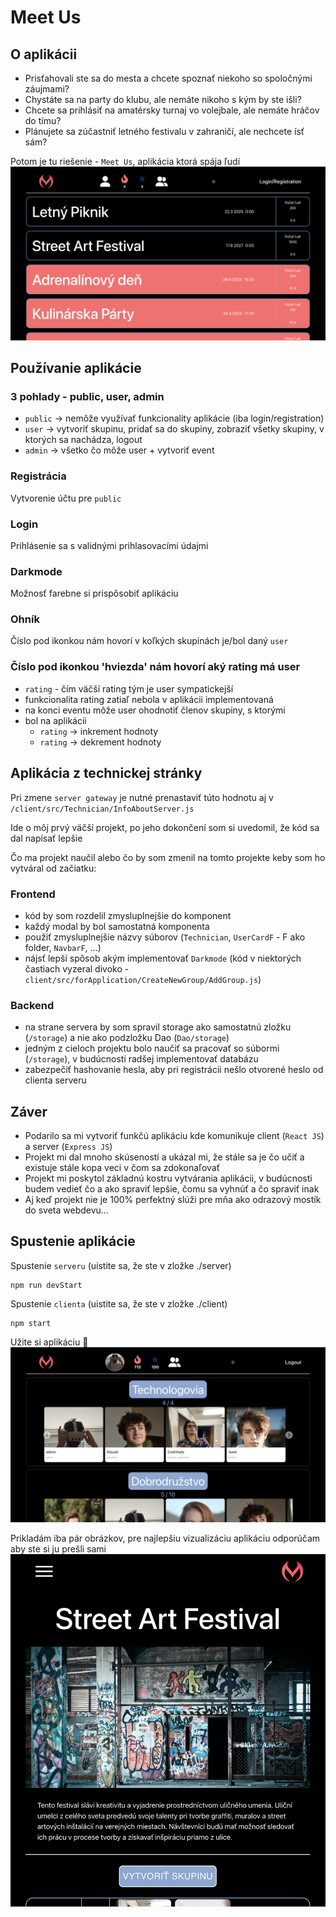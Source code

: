 # Meet Us

## O aplikácii
+ Prisťahovali ste sa do mesta a chcete spoznať niekoho so spoločnými záujmami?
+ Chystáte sa na party do klubu, ale nemáte nikoho s kým by ste išli?
+ Chcete sa prihlásiť na amatérsky turnaj vo volejbale, ale nemáte hráčov do tímu?
+ Plánujete sa zúčastniť letného festivalu v zahraničí, ale nechcete ísť sám?

Potom je tu riešenie - `Meet Us`, aplikácia ktorá spája ľudí
![Showcase](./imgs/menu.png)<br>

## Používanie aplikácie
### 3 pohlady - public, user, admin
+ `public`  -> nemôže využívať funkcionality aplikácie (iba login/registration)
+ `user`    -> vytvoriť skupinu, pridať sa do skupiny, zobraziť všetky skupiny, v ktorých sa nachádza, logout
+ `admin`   -> všetko čo môže user + vytvoriť event

### Registrácia
Vytvorenie účtu pre `public`

### Login
Prihlásenie sa s validnými prihlasovacími údajmi

### Darkmode
Možnosť farebne si prispôsobiť aplikáciu

### Ohník
Číslo pod ikonkou  nám hovorí v koľkých skupinách je/bol daný `user`

### Číslo pod ikonkou 'hviezda' nám hovorí aký rating má user
+ `rating` - čím väčší rating tým je user sympatickejší
+ funkcionalita rating zatiaľ nebola v aplikácii implementovaná
+ na konci eventu môže user ohodnotiť členov skupiny, s ktorými
+ bol na aplikácii 
	+ `rating` -> inkrement hodnoty
	+ `rating` -> dekrement hodnoty
    
## Aplikácia z technickej stránky
Pri zmene `server gateway` je nutné prenastaviť túto hodnotu aj v `/client/src/Technician/InfoAboutServer.js`
    
Ide o môj prvý väčší projekt, po jeho dokončení som si uvedomil, že kód sa dal napísať lepšie

Čo ma projekt naučil alebo čo by som zmenil na tomto projekte keby som ho vytváral od začiatku:

### Frontend
+ kód by som rozdelil zmysluplnejšie do komponent
+ každý modal by bol samostatná komponenta
+ použiť zmysluplnejšie názvy súborov (`Technician`, `UserCardF` - F ako folder, `NavbarF`, ...)
+ nájsť lepší spôsob akým implementovať `Darkmode` (kód v niektorých častiach vyzeral divoko - `client/src/forApplication/CreateNewGroup/AddGroup.js`)
### Backend
+ na strane servera by som spravil storage ako samostatnú zložku (`/storage`) a nie ako podzložku Dao (`Dao/storage`)
+ jedným z cieloch projektu bolo naučiť sa pracovať so súbormi (`/storage`), v budúcnosti radšej implementovať databázu
+ zabezpečiť hashovanie hesla, aby pri registrácii nešlo otvorené heslo od clienta serveru

## Záver
+ Podarilo sa mi vytvoriť funkčú aplikáciu kde komunikuje client (`React JS`) a server (`Express JS`)
+ Projekt mi dal mnoho skúseností a ukázal mi, že stále sa je čo učiť a existuje stále kopa veci v čom sa zdokonaľovať
+ Projekt mi poskytol základnú kostru vytvárania aplikácii, v budúcnosti budem vedieť čo a ako spraviť lepšie, čomu sa vyhnúť a čo spraviť inak
+ Aj keď projekt nie je 100% perfektný slúži pre mňa ako odrazový mostík do sveta webdevu...

## Spustenie aplikácie
Spustenie `serveru` (uistite sa, že ste v zložke ./server)
```
npm run devStart
```
Spustenie `clienta` (uistite sa, že ste v zložke ./client)
```
npm start
```
Užite si aplikáciu 🙂
![Showcase](./imgs/user_groups.png)<br>

Prikladám iba pár obrázkov, pre najlepšiu vizualizáciu aplikáciu odporúčam aby ste si ju prešli sami
![Showcase](./imgs/resp_event.png)<br>
